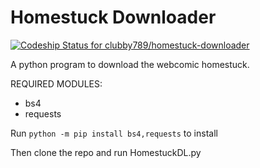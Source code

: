 # Homestuck Downloader

[ ![Codeship Status for clubby789/homestuck-downloader](https://app.codeship.com/projects/ee907470-6b19-0136-e048-5a63a4ca7788/status?branch=master)](https://app.codeship.com/projects/298161)

A python program to download the webcomic homestuck.

REQUIRED MODULES:
- bs4
- requests

Run `python -m pip install bs4,requests`
to install

Then clone the repo and run HomestuckDL.py
